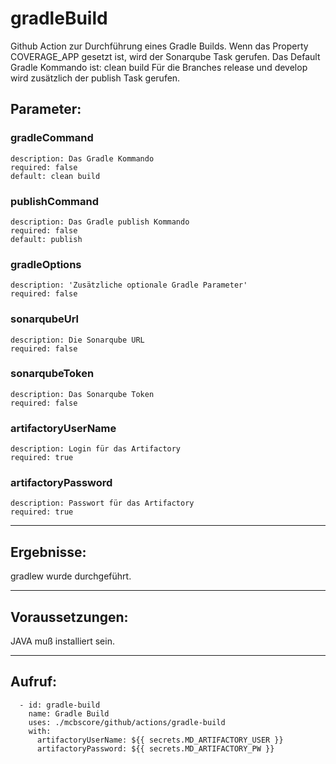 # gradleBuild

Github Action zur Durchführung eines Gradle Builds. Wenn das Property COVERAGE_APP gesetzt ist, wird der Sonarqube Task gerufen.
Das Default Gradle Kommando ist: clean build
Für die Branches release und develop wird zusätzlich der publish Task gerufen.

## Parameter:
### gradleCommand
    description: Das Gradle Kommando
    required: false
    default: clean build
### publishCommand
    description: Das Gradle publish Kommando
    required: false
    default: publish
### gradleOptions
    description: 'Zusätzliche optionale Gradle Parameter'
    required: false
### sonarqubeUrl
    description: Die Sonarqube URL
    required: false
### sonarqubeToken
    description: Das Sonarqube Token
    required: false
### artifactoryUserName
    description: Login für das Artifactory
    required: true
### artifactoryPassword
    description: Passwort für das Artifactory
    required: true

---

## Ergebnisse:

gradlew wurde durchgeführt.

---

## Voraussetzungen:

JAVA muß installiert sein.

---

## Aufruf:

      - id: gradle-build
        name: Gradle Build
        uses: ./mcbscore/github/actions/gradle-build
        with:
          artifactoryUserName: ${{ secrets.MD_ARTIFACTORY_USER }}
          artifactoryPassword: ${{ secrets.MD_ARTIFACTORY_PW }}
